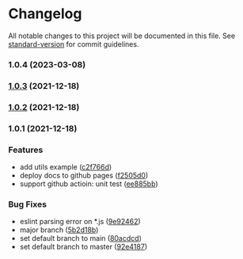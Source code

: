 # Changelog

All notable changes to this project will be documented in this file. See [standard-version](https://github.com/conventional-changelog/standard-version) for commit guidelines.

### 1.0.4 (2023-03-08)

### [1.0.3](https://github.com/x-cold/rollup-ts-library-boilerplate/compare/v1.0.2...v1.0.3) (2021-12-18)

### [1.0.2](https://github.com/x-cold/rollup-ts-library-boilerplate/compare/v1.0.1...v1.0.2) (2021-12-18)

### 1.0.1 (2021-12-18)


### Features

* add utils example ([c2f766d](https://github.com/x-cold/rollup-ts-library-boilerplate/commit/c2f766dbd77c05c8e7dba63401a6d0de7dc2dee8))
* deploy docs to github pages ([f2505d0](https://github.com/x-cold/rollup-ts-library-boilerplate/commit/f2505d0e53973437831cc6c177bfdbcb3cd10e2b))
* support github actioin: unit test ([ee885bb](https://github.com/x-cold/rollup-ts-library-boilerplate/commit/ee885bbe57b755be697ed1e0d3e453827fd26176))


### Bug Fixes

* eslint parsing error on *.js ([9e92462](https://github.com/x-cold/rollup-ts-library-boilerplate/commit/9e92462fb03772f6badd0c1f85ca851b19ca5b43))
* major branch ([5b2d18b](https://github.com/x-cold/rollup-ts-library-boilerplate/commit/5b2d18b0a2816f4b1f5dd108fac2b3531270747d))
* set default branch to main ([80acdcd](https://github.com/x-cold/rollup-ts-library-boilerplate/commit/80acdcd71f0734075a0bd85e8e511444afd05293))
* set default branch to master ([92e4187](https://github.com/x-cold/rollup-ts-library-boilerplate/commit/92e418717d6f3c7e93b180ba1e1c077b531abd06))
